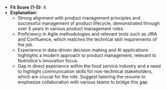 - **Fit Score (1-5):** 4  
- **Explanation:**  
  - Strong alignment with product management principles and successful management of product lifecycle, demonstrated through over 5 years in various product management roles.
  - Proficiency in Agile methodologies and relevant tools such as JIRA and Confluence, which matches the technical skill requirements of the job.
  - Experience in data-driven decision making and AI applications highlights a modern approach to product management, relevant to Nutrislice's innovation focus.
  - Gap in direct experience within the food service industry and a need to highlight communication skills for non-technical stakeholders, which are crucial for the role. Suggest tailoring the resume to emphasize collaboration with various teams to bridge this gap.